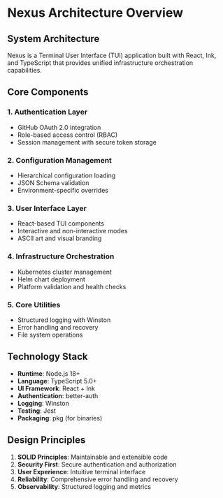 # Nexus Architecture Overview

## System Architecture

Nexus is a Terminal User Interface (TUI) application built with React, Ink, and TypeScript that provides unified infrastructure orchestration capabilities.

## Core Components

### 1. Authentication Layer
- GitHub OAuth 2.0 integration
- Role-based access control (RBAC)
- Session management with secure token storage

### 2. Configuration Management
- Hierarchical configuration loading
- JSON Schema validation
- Environment-specific overrides

### 3. User Interface Layer
- React-based TUI components
- Interactive and non-interactive modes
- ASCII art and visual branding

### 4. Infrastructure Orchestration
- Kubernetes cluster management
- Helm chart deployment
- Platform validation and health checks

### 5. Core Utilities
- Structured logging with Winston
- Error handling and recovery
- File system operations

## Technology Stack

- **Runtime**: Node.js 18+
- **Language**: TypeScript 5.0+
- **UI Framework**: React + Ink
- **Authentication**: better-auth
- **Logging**: Winston
- **Testing**: Jest
- **Packaging**: pkg (for binaries)

## Design Principles

1. **SOLID Principles**: Maintainable and extensible code
2. **Security First**: Secure authentication and authorization
3. **User Experience**: Intuitive terminal interface
4. **Reliability**: Comprehensive error handling and recovery
5. **Observability**: Structured logging and metrics